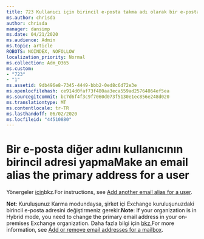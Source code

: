 ```yaml
---
title: 723 Kullanıcı için birincil e-posta takma adı olarak bir e-posta yapma
ms.author: chrisda
author: chrisda
manager: dansimp
ms.date: 04/21/2020
ms.audience: Admin
ms.topic: article
ROBOTS: NOINDEX, NOFOLLOW
localization_priority: Normal
ms.collection: Adm_O365
ms.custom:
- "723"
- "1"
ms.assetid: 9db496e8-7345-4449-bbb2-0ed8c6d72e3e
ms.openlocfilehash: ce914d0faf73f480aa3eca559ad25764864ef5ea
ms.sourcegitcommit: bc7d6f4f3c9f7060d073f5130e1ec856e248d020
ms.translationtype: MT
ms.contentlocale: tr-TR
ms.lasthandoff: 06/02/2020
ms.locfileid: "44510880"
---
```

# <a name="make-an-email-alias-the-primary-address-for-a-user"></a><span data-ttu-id="5a5cd-102">Bir e-posta diğer adını kullanıcının birincil adresi yapma</span><span class="sxs-lookup"><span data-stu-id="5a5cd-102">Make an email alias the primary address for a user</span></span>

<span data-ttu-id="5a5cd-103">Yönergeler [için](https://docs.microsoft.com/microsoft-365/admin/email/add-another-email-alias-for-a-user)bkz.</span><span class="sxs-lookup"><span data-stu-id="5a5cd-103">For instructions, see [Add another email alias for a user](https://docs.microsoft.com/microsoft-365/admin/email/add-another-email-alias-for-a-user).</span></span>

<span data-ttu-id="5a5cd-104">**Not**: Kuruluşunuz Karma modundaysa, şirket içi Exchange kuruluşunuzdaki birincil e-posta adresini değiştirmeniz gerekir.</span><span class="sxs-lookup"><span data-stu-id="5a5cd-104">**Note**: If your organization is in Hybrid mode, you need to change the primary email address in your on-premises Exchange organization.</span></span> <span data-ttu-id="5a5cd-105">Daha fazla bilgi için [bkz.](https://technet.microsoft.com/library/bb123794.aspx)</span><span class="sxs-lookup"><span data-stu-id="5a5cd-105">For more information, see [Add or remove email addresses for a mailbox](https://technet.microsoft.com/library/bb123794.aspx).</span></span>
